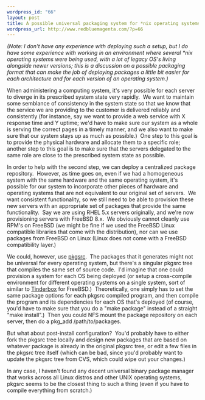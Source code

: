 ```yaml
--- 
wordpress_id: "66"
layout: post
title: A possible universal packaging system for *nix operating systems
wordpress_url: http://www.redbluemagenta.com/?p=66
---
```

<em>(Note: I don't have any experience with deploying such a setup, but I do have some experience with working in an environment where several *nix operating systems were being used, with a lot of legacy OS's living alongside newer versions; this is a discussion on a possible packaging format that can make the job of deploying packages a little bit easier for each architecture and for each version of an operating system.)</em>

When administering a computing system, it's very possible for each server to diverge in its prescribed system state very rapidly.  We want to maintain some semblance of consistency in the system state so that we know that the service we are providing to the customer is delivered reliably and consistently (for instance, say we want to provide a web service with X response time and Y uptime; we'd have to make sure our system as a whole is serving the correct pages in a timely manner, and we also want to make sure that our system stays up as much as possible.)  One step to this goal is to provide the physical hardware and allocate them to a specific role; another step to this goal is to make sure that the servers delegated to the same role are close to the prescribed system state as possible.

In order to help with the second step, we can deploy a centralized package repository.  However, as time goes on, even if we had a homogeneous system with the same hardware and the same operating system, it's possible for our system to incorporate other pieces of hardware and operating systems that are not equivalent to our original set of servers.  We want consistent functionality, so we still need to be able to provision these new servers with an appropriate set of packages that provide the same functionality.  Say we are using RHEL 5.x servers originally, and we're now provisioning servers with FreeBSD 8.x.  We obviously cannot cleanly use RPM's on FreeBSD (we might be fine if we used the FreeBSD Linux compatible libraries that come with the distribution), nor can we use packages from FreeBSD on Linux (Linux does not come with a FreeBSD compatibility layer.)

We could, however, use <a href="http://www.pkgsrc.org/">pkgsrc</a>.  The packages that it generates might not be universal for every operating system, but there's a singular pkgsrc tree that compiles the same set of source code.  I'd imagine that one could provision a system for each OS being deployed (or setup a cross-compile environment for different operating systems on a single system, sort of similar to <a href="http://tinderbox.marcuscom.com/">Tinderbox</a> for FreeBSD.)  Theoretically, one simply has to set the same package options for each pkgsrc compiled program, and then compile the program and its dependencies for each OS that's deployed (of course, you'd have to make sure that you do a "make package" instead of a straight "make install".)  Then you could NFS mount the package repository on each server, then do a pkg_add /path/to/packages.

But what about post-install configuration?  You'd probably have to either fork the pkgsrc tree locally and design new packages that are based on whatever package is already in the original pkgsrc tree, or edit a few files in the pkgsrc tree itself (which can be bad, since you'd probably want to update the pkgsrc tree from CVS, which could wipe out your changes.)

In any case, I haven't found any decent universal binary package manager that works across all Linux distros and other UNIX operating systems, pkgsrc seems to be the closest thing to such a thing (even if you have to compile everything from scratch.)
